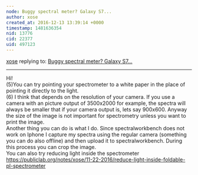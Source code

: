 ```yaml
---
node: Buggy spectral meter? Galaxy S7...
author: xose
created_at: 2016-12-13 13:39:14 +0000
timestamp: 1481636354
nid: 13776
cid: 22377
uid: 497123
---
```




[xose](../profile/xose) replying to: [Buggy spectral meter? Galaxy S7...](../notes/sirkubax/12-12-2016/buggy-spectral-meter-galaxy-s7)

----
Hi! </br>
(5)You can try pointing your spectrometer to a white paper in the place of pointing it directly to the light.</br>
(6) I think that depends on the resolution of your camera. If you use a camera with an picture output of 3500x2000 for example, the spectra will always be smaller that if your camera output is, lets say 900x600. Anyway the size of the image is not important for spectrometry unless you want to print the image.</br>
Another thing you can do is what I do. Since spectralworkbench does not work on Iphone I capture my spectra using the regular camera (something you can do also offline) and then upload it to spectralworkbench. During this process you can crop the image.</br>
You can also try reducing light inside the spectrometer https://publiclab.org/notes/xose/11-22-2016/reduce-light-inside-foldable-pl-spectrometer